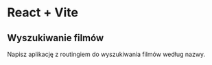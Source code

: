 # React + Vite

## Wyszukiwanie filmów
Napisz aplikację z routingiem do wyszukiwania filmów według nazwy.
